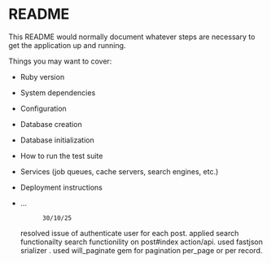 # README

This README would normally document whatever steps are necessary to get the
application up and running.

Things you may want to cover:

* Ruby version

* System dependencies

* Configuration

* Database creation

* Database initialization

* How to run the test suite

* Services (job queues, cache servers, search engines, etc.)

* Deployment instructions

* ...


			30/10/25
	resolved issue of authenticate user for each post.
	applied search functionailty
	search functionility on post#index action/api.
	used fastjson srializer .
	used will_paginate gem for pagination per_page or per record.